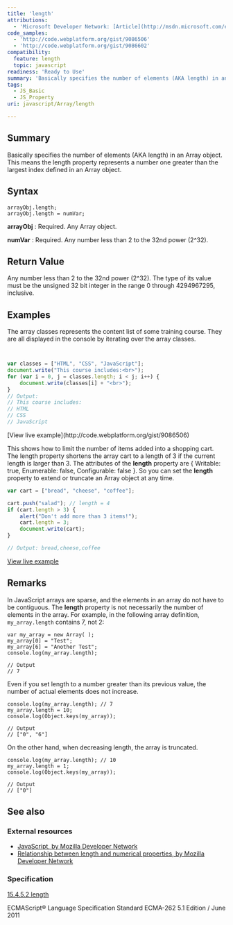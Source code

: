 ```yaml
---
title: 'length'
attributions:
  - 'Microsoft Developer Network: [Article](http://msdn.microsoft.com/en-us/library/ie/d8ez24f2(v=vs.94).aspx)'
code_samples:
  - 'http://code.webplatform.org/gist/9086506'
  - 'http://code.webplatform.org/gist/9086602'
compatibility:
  feature: length
  topic: javascript
readiness: 'Ready to Use'
summary: 'Basically specifies the number of elements (AKA length) in an Array object. This means the length property represents a number one greater than the largest index defined in an Array object.'
tags:
  - JS_Basic
  - JS_Property
uri: javascript/Array/length

---
```

## Summary

Basically specifies the number of elements (AKA length) in an Array object. This means the length property represents a number one greater than the largest index defined in an Array object.

## Syntax

    arrayObj.length;
    arrayObj.length = numVar;

**arrayObj**
:   Required. Any Array object.

**numVar**
:   Required. Any number less than 2 to the 32nd power (2\^32).

## Return Value

Any number less than 2 to the 32nd power (2\^32). The type of its value must be the unsigned 32 bit integer in the range 0 through 4294967295, inclusive.

## Examples

The array classes represents the content list of some training course. They are all displayed in the console by iterating over the array classes.

``` js


var classes = ["HTML", "CSS", "JavaScript"];
document.write("This course includes:<br>");
for (var i = 0, j = classes.length; i < j; i++) {
    document.write(classes[i] + "<br>");
}
// Output:
// This course includes:
// HTML
// CSS
// JavaScript
```

</pre>
[View live example](http://code.webplatform.org/gist/9086506)

This shows how to limit the number of items added into a shopping cart. The length property shortens the array cart to a length of 3 if the current length is larger than 3. The attributes of the **length** property are { Writable: true, Enumerable: false, Configurable: false }. So you can set the **length** property to extend or truncate an Array object at any time.

``` js
var cart = ["bread", "cheese", "coffee"];

cart.push("salad"); // length = 4
if (cart.length > 3) {
    alert("Don't add more than 3 items!");
    cart.length = 3;
    document.write(cart);
}

// Output: bread,cheese,coffee
```

[View live example](http://code.webplatform.org/gist/9086602)

## Remarks

In JavaScript arrays are sparse, and the elements in an array do not have to be contiguous. The **length** property is not necessarily the number of elements in the array. For example, in the following array definition, `my_array.length` contains 7, not 2:

    var my_array = new Array( );
    my_array[0] = "Test";
    my_array[6] = "Another Test";
    console.log(my_array.length);

    // Output
    // 7

Even if you set length to a number greater than its previous value, the number of actual elements does not increase.

    console.log(my_array.length); // 7
    my_array.length = 10;
    console.log(Object.keys(my_array));

    // Output
    // ["0", "6"]

On the other hand, when decreasing length, the array is truncated.

    console.log(my_array.length); // 10
    my_array.length = 1;
    console.log(Object.keys(my_array));

    // Output
    // ["0"]

## See also

### External resources

-   [JavaScript, by Mozilla Developer Network](https://developer.mozilla.org/en-US/docs/Web/JavaScript/Reference/Global_Objects/Array/length)
-   [Relationship between length and numerical properties, by Mozilla Developer Network](https://developer.mozilla.org/en-US/docs/Web/JavaScript/Reference/Global_Objects/Array#Relationship_between_length_and_numerical_properties)

### Specification

[15.4.5.2 length](http://www.ecma-international.org/ecma-262/5.1/#sec-15.4.5.2)

ECMAScript® Language Specification Standard ECMA-262 5.1 Edition / June 2011

